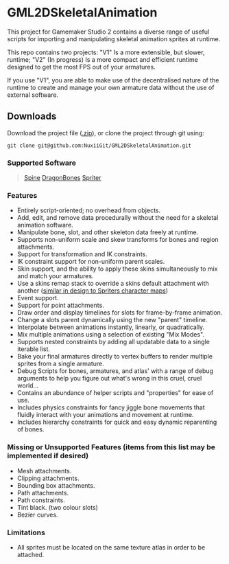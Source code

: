 # GML2DSkeletalAnimation

This project for Gamemaker Studio 2 contains a diverse range of useful scripts for importing and manipulating skeletal animation sprites at runtime.

This repo contains two projects: "V1" Is a more extensible, but slower, runtime; "V2" (In progress) Is a more compact and efficient runtime designed to get the most FPS out of your armatures.

If you use "V1", you are able to make use of the decentralised nature of the runtime to create and manage your own armature data without the use of external software.

## Downloads

Download the project file ([.zip](https://github.com/NuxiiGit/GML2DSkeletalAnimation/archive/master.zip)), or clone the project through git using:

```
git clone git@github.com:NuxiiGit/GML2DSkeletalAnimation.git
```

### Supported Software

> [Spine](http://esotericsoftware.com/)
> [DragonBones](http://dragonbones.com)
> [Spriter](https://brashmonkey.com/)

### Features

- Entirely script-oriented; no overhead from objects.
- Add, edit, and remove data procedurally without the need for a skeletal animation software.
- Manipulate bone, slot, and other skeleton data freely at runtime.
- Supports non-uniform scale and skew transforms for bones and region attachments.
- Support for transformation and IK constraints.
- IK constraint support for non-uniform parent scales.
- Skin support, and the ability to apply these skins simultaneously to mix and match your armatures.
- Use a skins remap stack to override a skins default attachment with another ([similar in design to Spriters character maps](https://www.youtube.com/watch?v=NufHCAHrEdw))
- Event support.
- Support for point attachments.
- Draw order and display timelines for slots for frame-by-frame animation.
- Change a slots parent dynamically using the new "parent" timeline.
- Interpolate between animations instantly, linearly, or quadratically.
- Mix multiple animations using a selection of existing "Mix Modes".
- Supports nested constraints by adding all updatable data to a single iterable list.
- Bake your final armatures directly to vertex buffers to render multiple sprites from a single armature.
- Debug Scripts for bones, armatures, and atlas' with a range of debug arguments to help you figure out what's wrong in this cruel, cruel world...
- Contains an abundance of helper scripts and "properties" for ease of use.
- Includes physics constraints for fancy jiggle bone movements that fluidly interact with your animations and movement at runtime.
- Includes hierarchy constraints for quick and easy dynamic reparenting of bones.

### Missing or Unsupported Features (items from this list may be implemented if desired)
- Mesh attachments.
- Clipping attachments.
- Bounding box attachments.
- Path attachments.
- Path constraints.
- Tint black. (two colour slots)
- Bezier curves.

### Limitations
- All sprites must be located on the same texture atlas in order to be attached.